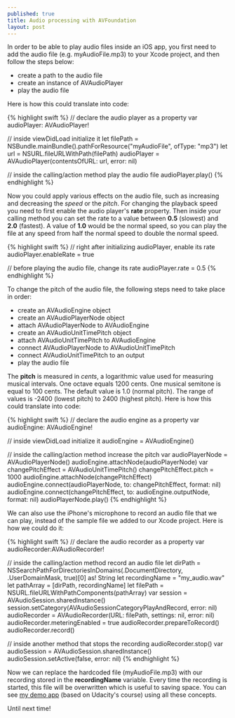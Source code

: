 ```yaml
---
published: true
title: Audio processing with AVFoundation
layout: post
---
```

In order to be able to play audio files inside an iOS app, you first need to add the audio file (e.g. myAudioFile.mp3) to your Xcode project, and then follow the steps below:

- create a path to the audio file
- create an instance of AVAudioPlayer
- play the audio file

Here is how this could translate into code:

{% highlight swift %} 
// declare the audio player as a property
var audioPlayer: AVAudioPlayer!

// inside viewDidLoad initialize it
let filePath = NSBundle.mainBundle().pathForResource("myAudioFile", ofType: "mp3")
let url = NSURL.fileURLWithPath(filePath)
audioPlayer = AVAudioPlayer(contentsOfURL: url, error: nil)

// inside the calling/action method play the audio file
audioPlayer.play()
{% endhighlight %}

Now you could apply various effects on the audio file, such as increasing and decreasing the _speed_ or the _pitch_. For changing the playback speed you need to first enable the audio player's __rate__ property. Then inside your calling method you can set the rate to a value between __0.5__ (slowest) and __2.0__ (fastest). A value of __1.0__ would be the normal speed, so you can play the file at any speed from half the normal speed to double the normal speed.

{% highlight swift %} 
// right after initializing audioPlayer, enable its rate
audioPlayer.enableRate = true

// before playing the audio file, change its rate
audioPlayer.rate = 0.5
{% endhighlight %}

To change the pitch of the audio file, the following steps need to take place in order:

- create an AVAudioEngine object
- create an AVAudioPlayerNode object
- attach AVAudioPlayerNode to AVAudioEngine
- create an AVAudioUnitTimePitch object
- attach AVAudioUnitTimePitch to AVAudioEngine
- connect AVAudioPlayerNode to AVAudioUnitTimePitch
- connect AVAudioUnitTimePitch to an output
- play the audio file

The __pitch__ is measured in _cents_, a logarithmic value used for measuring musical intervals. One octave equals 1200 cents. One musical semitone is equal to 100 cents. The default value is 1.0 (normal pitch). The range of values is -2400 (lowest pitch) to 2400 (highest pitch). Here is how this could translate into code:

{% highlight swift %}
// declare the audio engine as a property 
var audioEngine: AVAudioEngine!

// inside viewDidLoad initialize it
audioEngine = AVAudioEngine()

// inside the calling/action method increase the pitch
var audioPlayerNode = AVAudioPlayerNode()
audioEngine.attachNode(audioPlayerNode)
var changePitchEffect = AVAudioUnitTimePitch()
changePitchEffect.pitch = 1000
audioEngine.attachNode(changePitchEffect)
audioEngine.connect(audioPlayerNode, to: changePitchEffect, format: nil)
audioEngine.connect(changePitchEffect, to: audioEngine.outputNode, format: nil)
audioPlayerNode.play()
{% endhighlight %}

We can also use the iPhone's microphone to record an audio file that we can play, instead of the sample file we added to our Xcode project. Here is how we could do it:

{% highlight swift %}
// declare the audio recorder as a property
var audioRecorder:AVAudioRecorder!

// inside the calling/action method record an audio file
let dirPath = NSSearchPathForDirectoriesInDomains(.DocumentDirectory, .UserDomainMask, true)[0] as! String
let recordingName = "my_audio.wav"
let pathArray = [dirPath, recordingName]
let filePath = NSURL.fileURLWithPathComponents(pathArray)
var session = AVAudioSession.sharedInstance()
session.setCategory(AVAudioSessionCategoryPlayAndRecord, error: nil)
audioRecorder = AVAudioRecorder(URL: filePath, settings: nil, error: nil)
audioRecorder.meteringEnabled = true
audioRecorder.prepareToRecord()
audioRecorder.record()

// inside another method that stops the recording
audioRecorder.stop()
var audioSession = AVAudioSession.sharedInstance()
audioSession.setActive(false, error: nil)
{% endhighlight %}

Now we can replace the hardcoded file (myAudioFile.mp3) with our recording stored in the __recordingName__ variable. Every time the recording is started, this file will be overwritten which is useful to saving space. You can see [my demo app](https://github.com/mhorga/PitchPerfect) (based on Udacity's course) using all these concepts.

Until next time!